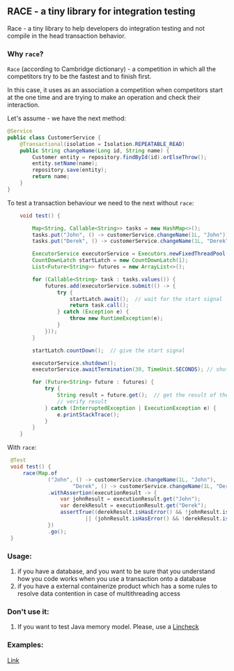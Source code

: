 ## RACE - a tiny library for integration testing

Race - a tiny library to help developers do integration testing and not compile in the head transaction behavior.

### Why `race`?
`Race` (according to Cambridge dictionary) - a competition in which all the competitors try to be the fastest and to 
finish first. 

In this case, it uses as an association a competition when competitors start at the one time and are trying to 
make an operation and check their interaction.

Let's assume - we have the next method: 
```java
@Service
public class CustomerService {
    @Transactional(isolation = Isolation.REPEATABLE_READ)
    public String changeName(Long id, String name) {
        Customer entity = repository.findById(id).orElseThrow();
        entity.setName(name);
        repository.save(entity);
        return name;
    }
}
```
To test a transaction behaviour we need to the next without `race`:
```java
    void test() {

        Map<String, Callable<String>> tasks = new HashMap<>();
        tasks.put("John", () -> customerService.changeName(1L, "John"));
        tasks.put("Derek", () -> customerService.changeName(1L, "Derek"));

        ExecutorService executorService = Executors.newFixedThreadPool(tasks.size());
        CountDownLatch startLatch = new CountDownLatch(1);
        List<Future<String>> futures = new ArrayList<>();

        for (Callable<String> task : tasks.values()) {
            futures.add(executorService.submit(() -> {
                try {
                    startLatch.await();  // wait for the start signal
                    return task.call();
                } catch (Exception e) {
                    throw new RuntimeException(e);
                }
            }));
        }

        startLatch.countDown();  // give the start signal

        executorService.shutdown(); 
        executorService.awaitTermination(30, TimeUnit.SECONDS); // shut down the executor service

        for (Future<String> future : futures) {
            try {
                String result = future.get();  // get the result of the task
                // verify result
            } catch (InterruptedException | ExecutionException e) {
                e.printStackTrace();
            }
        }
    }
```

With `race`:
```java
 @Test
 void test() {
     race(Map.of
             ("John", () -> customerService.changeName(1L, "John"),
                     "Derek", () -> customerService.changeName(1L, "Derek")))
             .withAssertion(executionResult -> {
                 var johnResult = executionResult.get("John");
                 var derekResult = executionResult.get("Derek");
                 assertTrue((derekResult.isHasError() && !johnResult.isHasError())
                         || (johnResult.isHasError() && !derekResult.isHasError()) );
             })
             .go();
 }
```


### Usage: 
1. if you have a database, and you want to be sure that you
understand how you code works when you use a transaction onto a database
2. if you have a external containerize product which has a some rules to resolve data contention in case of 
   multithreading access

### Don't use it: 
1. If you want to test Java memory model. Please, use a [Lincheck](https://github.com/JetBrains/lincheck)

### Examples:
[Link]()